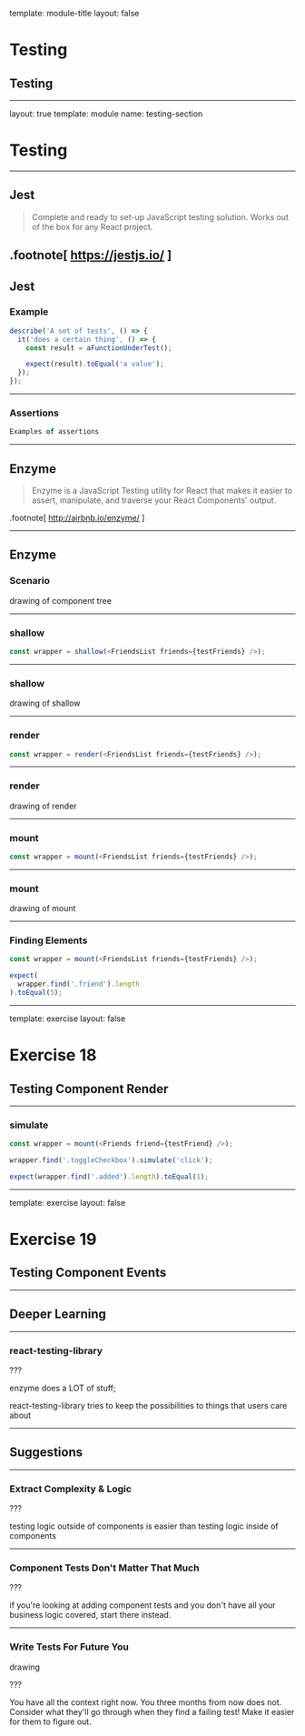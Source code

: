 
template: module-title
layout: false

# Testing
## Testing

---

layout: true
template: module
name: testing-section

# Testing

---

## Jest

> Complete and ready to set-up JavaScript testing solution. Works out of the box for any React project.

.footnote[
https://jestjs.io/
]
---

## Jest
### Example

```javascript
describe('A set of tests', () => {
  it('does a certain thing', () => {
    const result = aFunctionUnderTest();

    expect(result).toEqual('a value');
  });
});

```

---

### Assertions

```javascript
Examples of assertions
```

---

## Enzyme

> Enzyme is a JavaScript Testing utility for React that makes it easier to assert, manipulate, and traverse your React Components' output.

.footnote[
http://airbnb.io/enzyme/
]

---

## Enzyme
### Scenario

drawing of component tree

---

### shallow

```javascript
const wrapper = shallow(<FriendsList friends={testFriends} />);
```

---

### shallow

drawing of shallow

---

### render

```javascript
const wrapper = render(<FriendsList friends={testFriends} />);
```

---

### render

drawing of render

---

### mount

```javascript
const wrapper = mount(<FriendsList friends={testFriends} />);
```

---

### mount

drawing of mount

---

### Finding Elements

```javascript
const wrapper = mount(<FriendsList friends={testFriends} />);

expect(
  wrapper.find('.friend').length
).toEqual(5);
```

---
template: exercise
layout: false

# Exercise 18
## Testing Component Render

---

### simulate

```javascript
const wrapper = mount(<Friends friend={testFriend} />);

wrapper.find('.toggleCheckbox').simulate('click');

expect(wrapper.find('.added').length).toEqual(1);
```

---
template: exercise
layout: false

# Exercise 19
## Testing Component Events

---

## Deeper Learning

---

### react-testing-library

???

enzyme does a LOT of stuff;

react-testing-library tries to keep the possibilities to things that users care about

---

## Suggestions

---

### Extract Complexity & Logic

???

testing logic outside of components is easier than testing logic inside of components

---

### Component Tests Don't Matter That Much

???

if you're looking at adding component tests and you don't have all your business logic covered, start there instead.

---

### Write Tests For Future You

drawing

???

You have all the context right now. You three months from now does not. Consider what they'll go through when they find a failing test! Make it easier for them to figure out.
